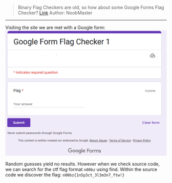 >Binary Flag Checkers are old, so how about some Google Forms Flag Checker? [Link](https://forms.gle/bMDsajnZusN4XvNa6) Author: NoobMaster
----------------------------------------
Visiting the site we are met with a Google form:
![Pasted image 20230609144916.png](https://github.com/spencerja/n00bCTF_Writeup/blob/main/Misc/Images/Pasted%20image%2020230609144916.png)

Random guesses yield no results. However when we check source code, we can search for the ctf flag format `n00bz` using find. Within the source code we discover the flag:
`n00bz{1n5p3ct_3l3m3n7_ftw!}`
